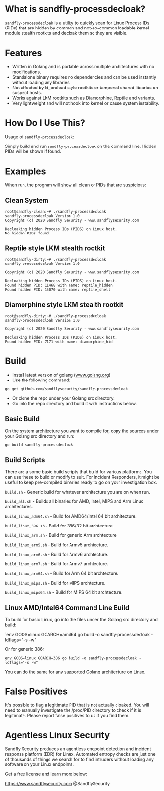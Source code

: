 # What is sandfly-processdecloak?

`sandfly-processdecloak` is a utility to quickly scan for Linux Process IDs (PIDs) that are hidden by common and 
not-so-common loadable kernel module stealth rootkits and decloak them so they are visible.

# Features

* Written in Golang and is portable across multiple architectures with no modifications.
* Standalone binary requires no dependencies and can be used instantly without loading any libraries.
* Not affected by ld_preload style rootkits or tampered shared libraries on suspect hosts.
* Works against LKM rootkits such as Diamorphine, Reptile and variants. 
* Very lightweight and will not hook into kernel or cause system instability. 

# How Do I Use This?

Usage of `sandfly-processdecloak`:

Simply build and run `sandfly-processdecloak` on the command line. Hidden PIDs will be shown if found. 

# Examples

When run, the program will show all clean or PIDs that are suspicious:

## Clean System

```
root@sandfly-clean:~# ./sandfly-processdecloak
sandfly-processdecloak Version 1.0
Copyright (c) 2020 Sandfly Security - www.sandflysecurity.com

Decloaking hidden Process IDs (PIDS) on Linux host.
No hidden PIDs found.
```

## Reptile style LKM stealth rootkit

```
root@sandfly-dirty:~# ./sandfly-processdecloak 
sandfly-processdecloak Version 1.0

Copyright (c) 2020 Sandfly Security - www.sandflysecurity.com

Decloaking hidden Process IDs (PIDS) on Linux host.
Found hidden PID: 11468 with name: reptile_hidden
Found hidden PID: 15070 with name: reptile_shell
```

## Diamorphine style LKM stealth rootkit
```
root@sandfly-dirty:~# ./sandfly-processdecloak
sandfly-processdecloak Version 1.0

Copyright (c) 2020 Sandfly Security - www.sandflysecurity.com

Decloaking hidden Process IDs (PIDS) on Linux host.
Found hidden PID: 7171 with name: diamorphine_hid
```

# Build

* Install latest version of golang (www.golang.org)
* Use the following command:

`go get github.com/sandflysecurity/sandfly-processdecloak`

* Or clone the repo under your Golang src directory.
* Go into the repo directory and build it with instructions below.

## Basic Build

On the system architecture you want to compile for, copy the sources under your Golang src directory and run:

`go build sandfly-processdecloak`

## Build Scripts

There are a some basic build scripts that build for various platforms. You can use these to build or modify to suit.
For Incident Responders, it might be useful to keep pre-compiled binaries ready to go on your investigation box.

`build.sh` - Generic build for whatever architecture you are on when run.

`build_all.sh` - Builds all binaries for AMD, Intel, MIPS and Arm Linux architectures.

`build_linux_adm64.sh` - Build for AMD64/Intel 64 bit architecture.

`build_linux_386.sh` - Build for 386/32 bit archtecture.

`build_linux_arm.sh` - Build for generic Arm archtecture.

`build_linux_arm5.sh` - Build for Armv5 archtecture.

`build_linux_arm6.sh` - Build for Armv6 archtecture.

`build_linux_arm7.sh` - Build for Armv7 archtecture.

`build_linux_arm64.sh` - Build for Arm 64 bit archtecture.

`build_linux_mips.sh` - Build for MIPS archtecture.

`build_linux_mips64.sh` - Build for MIPS 64 bit archtecture.

## Linux AMD/Intel64 Command Line Build

To build for basic Linux, go into the files under the Golang src directory and build:

`env GOOS=linux GOARCH=amd64 go build -o sandfly-processdecloak -ldflags="-s -w" 

Or for generic 386:

`env GOOS=linux GOARCH=386 go build -o sandfly-processdecloak -ldflags="-s -w"`

You can do the same for any supported Golang architecture on Linux. 

# False Positives

It's possible to flag a legitimate PID that is not actually cloaked. You will need to manually investigate the
/proc/PID directory to check if it is legitimate. Please report false positives to us if you find them. 

# Agentless Linux Security

Sandfly Security produces an agentless endpoint detection and incident response platform (EDR) for Linux. 
Automated entropy checks are just one of thousands of things we search for to find intruders without loading 
any software on your Linux endpoints.

Get a free license and learn more below:

https://www.sandflysecurity.com
@SandflySecurity

